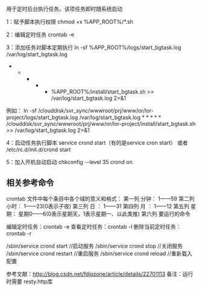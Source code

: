 用于定时后台执行任务。该项任务即时随系统启动

1：赋予脚本执行权限
chmod +x %APP_ROOT%/*.sh

2：编辑定时任务
crontab -e

3：添加任务对脚本定期执行
ln -sf %APP_ROOT%/logs/start_bgtask.log /var/log/start_bgtask.log
* * * * * %APP_ROOT%/install/start_bgtask.sh >> /var/log/start_bgtask.log 2>&1

例如：
	ln -sf /clouddisk/svr_sync/wwwroot/prj/www/or/lor-project/logs/start_bgtask.log /var/log/start_bgtask.log 
	* * * * * /clouddisk/svr_sync/wwwroot/prj/www/or/lor-project/install/start_bgtask.sh >> /var/log/start_bgtask.log 2>&1

4：启动任务执行脚本
service crond start（有的是service cron start）
或者
/etc/rc.d/init.d/crond start

5：加入开机自动启动
chkconfig --level 35 crond on


相关参考命令
-------------------------------------------------------------------------
crontab 文件中每个条目中各个域的意义和格式：
第一列 分钟： 1——59
第二列 小时： 1——23(0表示子夜)
第三列 日 ： 1——31
第四列 月 ： 1——12
第五列 星期： 星期0——6(0表示星期天，1表示星期一、以此类推)
第六列 要运行的命令

编辑定时任务：crontab -e
查看定时任务：crontab -l
删除当前定时任务：crontab -r

/sbin/service crond start           //启动服务
/sbin/service crond stop            //关闭服务
/sbin/service crond restart        //重启服务
/sbin/service crond reload         //重新载入配置

参考文献：http://blog.csdn.net/fdipzone/article/details/22701113
备注：运行时需要 resty.http库